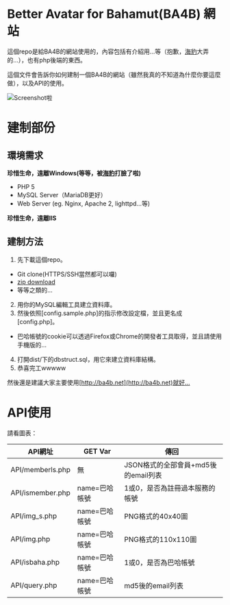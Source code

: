 Better Avatar for Bahamut(BA4B) 網站
====================================

這個repo是給BA4B的網站使用的，內容包括有介紹用…等（抱歉，[海豹](https://github.com/seadog007)大弄的…），也有php後端的東西。

這個文件會告訴你如何建制一個BA4B的網站（雖然我真的不知道為什麼你要這麼做），以及API的使用。

![Screenshot啦](http://i.imgur.com/cmWRoWE.png)

建制部份
========
環境需求
--------
**珍惜生命，遠離Windows(等等，被[海豹](https://github.com/seadog007)打臉了啦)**

* PHP 5
* MySQL Server（MariaDB更好）
* Web Server (eg. Nginx, Apache 2, lighttpd…等)

**珍惜生命，遠離IIS**

建制方法
--------
1. 先下載這個repo。
  * Git clone(HTTPS/SSH當然都可以囉)
  * [zip download](https://github.com/ba4b/ba4b-siteback/archive/master.zip)
  * 等等之類的…
2. 用你的MySQL編輯工具建立資料庫。
3. 然後依照[config.sample.php]的指示修改設定檔，並且更名成[config.php]。
  * 巴哈帳號的cookie可以透過Firefox或Chrome的開發者工具取得，並且請使用手機版的…
4. 打開dist/下的dbstruct.sql，用它來建立資料庫結構。
5. 恭喜完工wwwww

然後還是建議大家主要使用[http://ba4b.net](http://ba4b.net)就好…

API使用
=======
請看圖表：

| API網址 | GET Var | 傳回 |
---------|-----|------
| API/memberls.php | 無 | JSON格式的全部會員+md5後的email列表 |
| API/ismember.php | name=巴哈帳號 | 1或0，是否為註冊過本服務的帳號 |
| API/img_s.php | name=巴哈帳號 | PNG格式的40x40圖 |
| API/img.php | name=巴哈帳號 | PNG格式的110x110圖 |
| API/isbaha.php | name=巴哈帳號 | 1或0，是否為巴哈帳號 |
| API/query.php | name=巴哈帳號 | md5後的email列表 |

